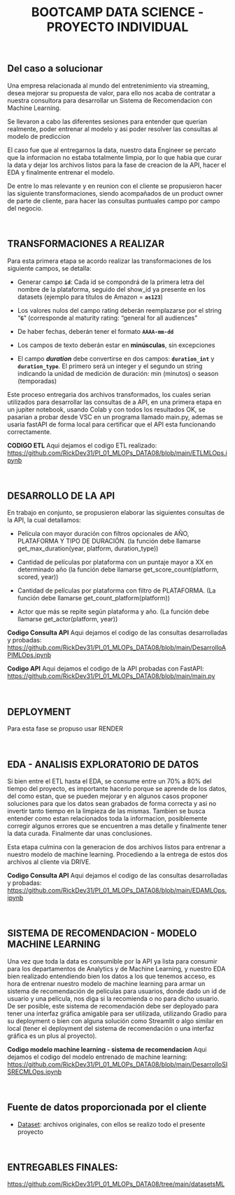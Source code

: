 # <h1 align=center> **BOOTCAMP DATA SCIENCE - PROYECTO INDIVIDUAL** </h1>

<br/>

## **Del caso a solucionar**

Una empresa relacionada al mundo del entretenimiento via streaming, desea mejorar su propuesta de valor, para ello nos acaba de contratar a nuestra consultora para desarrollar un Sistema de Recomendacion con Machine Learning.

Se llevaron a cabo las diferentes sesiones para entender que querian realmente, poder entrenar al modelo y asi poder resolver las consultas al modelo de prediccion 

El caso fue que al entregarnos la data, nuestro data Engineer se percato que la informacion no estaba totalmente limpia, por lo que habia que curar la data y dejar los archivos listos para la fase de creacion de la API, hacer el EDA y finalmente entrenar el modelo.

De entre lo mas relevante y en reunion con el cliente se propusieron hacer las siguiente transformaciones, siendo acompañados de un product owner de parte de cliente, para hacer las consultas puntuales campo por campo del negocio.

<br/>

## TRANSFORMACIONES A REALIZAR
Para esta primera etapa se acordo realizar las transformaciones de los siguiente campos, se detalla: 

+ Generar campo **`id`**: Cada id se compondrá de la primera letra del nombre de la plataforma, seguido del show_id ya presente en los datasets (ejemplo para títulos de Amazon = **`as123`**)

+ Los valores nulos del campo rating deberán reemplazarse por el string “**`G`**” (corresponde al maturity rating: “general for all audiences”

+ De haber fechas, deberán tener el formato **`AAAA-mm-dd`**

+ Los campos de texto deberán estar en **minúsculas**, sin excepciones

+ El campo ***duration*** debe convertirse en dos campos: **`duration_int`** y **`duration_type`**. El primero será un integer y el segundo un string indicando la unidad de medición de duración: min (minutos) o season (temporadas)

Este proceso entregaria dos archivos transformados, los cuales serian utilizados para desarrollar las consultas de a API, en una primera etapa en un jupiter notebook, usando Colab y con todos los resultados OK, se pasarian a probar desde VSC en un programa llamado main.py, ademas se usaria fastAPI de forma local para certificar que el API esta funcionando correctamente.

**CODIGO ETL**
Aqui dejamos el codigo ETL realizado:
https://github.com/RickDev31/PI_01_MLOPs_DATA08/blob/main/ETLMLOps.ipynb

<br/>



## DESARROLLO DE LA API
En trabajo en conjunto, se propusieron elaborar las siguientes consultas de la API, la cual detallamos:


+ Película con mayor duración con filtros opcionales de AÑO, PLATAFORMA Y TIPO DE DURACIÓN. (la función debe llamarse get_max_duration(year, platform, duration_type))

+ Cantidad de películas por plataforma con un puntaje mayor a XX en determinado año (la función debe llamarse get_score_count(platform, scored, year))

+ Cantidad de películas por plataforma con filtro de PLATAFORMA. (La función debe llamarse get_count_platform(platform))

+ Actor que más se repite según plataforma y año. (La función debe llamarse get_actor(platform, year))

**Codigo Consulta API**
Aqui dejamos el codigo de las consultas desarrolladas y probadas:
https://github.com/RickDev31/PI_01_MLOPs_DATA08/blob/main/DesarrolloAPIMLOps.ipynb


**Codigo API**
Aqui dejamos el codigo de la API probadas con FastAPI:
https://github.com/RickDev31/PI_01_MLOPs_DATA08/blob/main/main.py

<br/>

## DEPLOYMENT
Para esta fase se propuso usar RENDER

<br/>

## EDA - ANALISIS EXPLORATORIO DE DATOS

Si bien entre el ETL hasta el EDA, se consume entre un 70% a 80% del tiempo del proyecto, es importante hacerlo porque se aprende de los datos, del como estan, que se pueden mejorar y en algunos casos proponer soluciones para que los datos sean grabados de forma correcta y asi no invertir tanto tiempo en la limpieza de las mismas. Tambien se busca entender como estan relacionados toda la informacion, posiblemente corregir algunos errores que se encuentren a mas detalle y finalmente tener la data curada. Finalmente dar unas conclusiones.

Esta etapa culmina con la generacion de dos archivos listos para entrenar a nuestro modelo de machine learning. Procediendo a la entrega de estos dos archivos al cliente via DRIVE.


**Codigo Consulta API**
Aqui dejamos el codigo de las consultas desarrolladas y probadas:
https://github.com/RickDev31/PI_01_MLOPs_DATA08/blob/main/EDAMLOps.ipynb

<br/>

## SISTEMA DE RECOMENDACION - MODELO MACHINE LEARNING


Una vez que toda la data es consumible por la API ya lista para consumir para los departamentos de Analytics y de Machine Learning, y nuestro EDA bien realizado entendiendo bien los datos a los que tenemos acceso, es hora de entrenar nuestro modelo de machine learning para armar un sistema de recomendación de películas para usuarios, donde dado un id de usuario y una película, nos diga si la recomienda o no para dicho usuario. De ser posible, este sistema de recomendación debe ser deployado para tener una interfaz gráfica amigable para ser utilizada, utilizando Gradio para su deployment o bien con alguna solución como Streamlit o algo similar en local (tener el deployment del sistema de recomendación o una interfaz gráfica es un plus al proyecto).

**Codigo modelo machine learning - sistema de recomendacion**
Aqui dejamos el codigo del modelo entrenado de machine learning:
https://github.com/RickDev31/PI_01_MLOPs_DATA08/blob/main/DesarrolloSISRECMLOps.ipynb

<br/>


## **Fuente de datos proporcionada por el cliente**

+ [Dataset](https://drive.google.com/drive/folders/1b49OVFJpjPPA1noRBBi1hSmMThXmNzxn): archivos originales, con ellos se realizo todo el presente proyecto
<br/>


## ENTREGABLES FINALES:
https://github.com/RickDev31/PI_01_MLOPs_DATA08/tree/main/datasetsML

